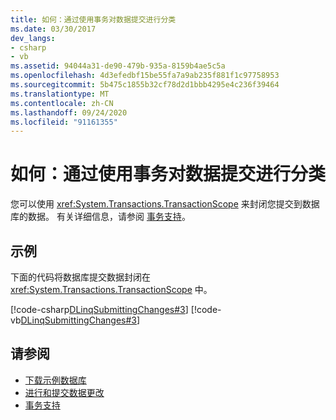 ```yaml
---
title: 如何：通过使用事务对数据提交进行分类
ms.date: 03/30/2017
dev_langs:
- csharp
- vb
ms.assetid: 94044a31-de90-479b-935a-8159b4ae5c5a
ms.openlocfilehash: 4d3efedbf15be55fa7a9ab235f881f1c97758953
ms.sourcegitcommit: 5b475c1855b32cf78d2d1bbb4295e4c236f39464
ms.translationtype: MT
ms.contentlocale: zh-CN
ms.lasthandoff: 09/24/2020
ms.locfileid: "91161355"
---
```

# <a name="how-to-bracket-data-submissions-by-using-transactions"></a>如何：通过使用事务对数据提交进行分类

您可以使用 <xref:System.Transactions.TransactionScope> 来封闭您提交到数据库的数据。 有关详细信息，请参阅 [事务支持](transaction-support.md)。  
  
## <a name="example"></a>示例  

 下面的代码将数据库提交数据封闭在 <xref:System.Transactions.TransactionScope> 中。  
  
 [!code-csharp[DLinqSubmittingChanges#3](../../../../../../samples/snippets/csharp/VS_Snippets_Data/DLinqSubmittingChanges/cs/Program.cs#3)]
 [!code-vb[DLinqSubmittingChanges#3](../../../../../../samples/snippets/visualbasic/VS_Snippets_Data/DLinqSubmittingChanges/vb/Module1.vb#3)]  
  
## <a name="see-also"></a>请参阅

- [下载示例数据库](downloading-sample-databases.md)
- [进行和提交数据更改](making-and-submitting-data-changes.md)
- [事务支持](transaction-support.md)
